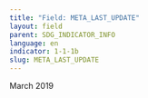 ```yaml
---
title: "Field: META_LAST_UPDATE"
layout: field
parent: SDG_INDICATOR_INFO
language: en
indicator: 1-1-1b
slug: META_LAST_UPDATE
---
```

March 2019